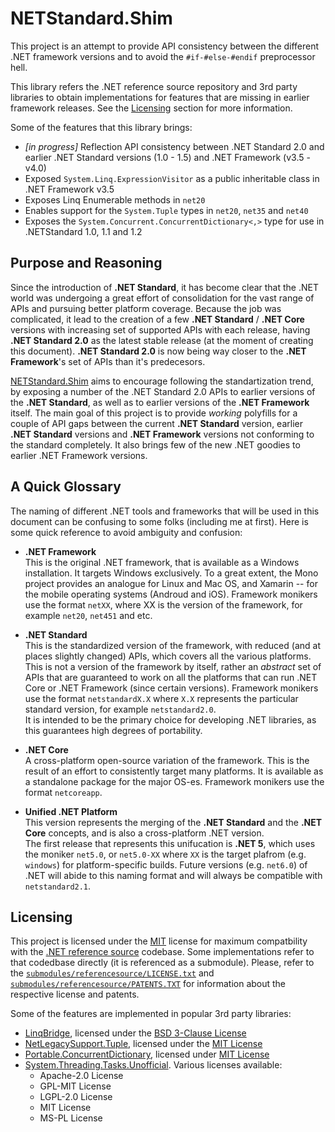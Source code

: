 # NETStandard.Shim

This project is an attempt to provide API consistency between the different .NET framework versions and to avoid the `#if-#else-#endif` preprocessor hell.

This library refers the .NET reference source repository and 3rd party libraries to obtain implementations for features that are missing in earlier framework releases. See the [Licensing](#licensing) section for more information.

Some of the features that this library brings:

* _[in progress]_ Reflection API consistency between .NET Standard 2.0 and earlier .NET Standard versions (1.0 - 1.5) and .NET Framework (v3.5 - v4.0)
* Exposed `System.Linq.ExpressionVisitor` as a public inheritable class in .NET Framework v3.5
* Exposes Linq Enumerable methods in `net20`
* Enables support for the `System.Tuple` types in `net20`, `net35` and `net40`
* Exposes the `System.Concurrent.ConcurrentDictionary<,>` type for use in .NETStandard 1.0, 1.1 and 1.2

## Purpose and Reasoning

Since the introduction of **.NET Standard**, it has become clear that the .NET world was undergoing a great effort of consolidation for the vast range of APIs and pursuing better platform coverage. Because the job was complicated, it lead to the creation of a few **.NET Standard** / **.NET Core** versions with increasing set of supported APIs with each release, having **.NET Standard 2.0** as the latest stable release (at the moment of creating this document). **.NET Standard 2.0** is now being way closer to the **.NET Framework**'s set of APIs than it's predecesors.

[NETStandard.Shim](https://github.com/vdimensions/netstandard.shim) aims to encourage following the standartization trend, by exposing a number of the .NET Standard 2.0 APIs to earlier versions of the **.NET Standard**, as well as to earlier versions of the **.NET Framework** itself. The main goal of this project is to provide *working* polyfills for a couple of API gaps between the current **.NET Standard** version, earlier **.NET Standard** versions and **.NET Framework** versions not conforming to the standard completely. It also brings few of the new .NET goodies to earlier .NET Framework versions. 

## A Quick Glossary

The naming of different .NET tools and frameworks that will be used in this document can be confusing to some folks (including me at first). Here is some quick reference to avoid ambiguity and confusion:

* **.NET Framework**  
  This is the original .NET framework, that is available as a Windows installation. It targets Windows exclusively. To a great extent, the Mono project provides an analogue for Linux and Mac OS, and Xamarin -- for the mobile operating systems (Androud and iOS). Framework monikers use the format `netXX`, where XX is the version of the framework, for example `net20`, `net451` and etc.  

* **.NET Standard**  
  This is the standardized version of the framework, with reduced (and at places slightly changed) APIs, which covers all the various platforms. This is not a version of the framework by itself, rather an *abstract* set of APIs that are guaranteed to work on all the platforms that can run .NET Core or .NET Framework (since certain versions).  Framework monikers use the format `netstandardX.X` where `X.X` represents the particular standard version, for example `netstandard2.0`.  
  It is intended to be the primary choice for developing .NET libraries, as this guarantees high degrees of portability.  

* **.NET Core**  
  A cross-platform open-source variation of the framework. This is the result of an effort to consistently target many platforms. It is available as a standalone package for the major OS-es. Framework monikers use the format `netcoreapp`.  

* **Unified .NET Platform**  
  This version represents the merging of the __.NET Standard__ and the __.NET Core__ concepts, and is also a cross-platform .NET version.  
  The first release that represents this unifucation is __.NET 5__, which uses the moniker `net5.0`, or `net5.0-XX` where `XX` is the target plafrom (e.g. `windows`) for platform-specific builds. Future versions (e.g. `net6.0`) of .NET will abide to this naming format and will always be compatible with `netstandard2.1`.  

## Licensing

This project is licensed under the [MIT](./LICENSE) license for maximum compatbility with the [.NET reference source](https://github.com/microsoft/referencesource) codebase. Some implementations refer to that codedbase directly (it is referenced as a submodule). Please, refer to the [`submodules/referencesource/LICENSE.txt`](https://github.com/microsoft/referencesource/blob/master/LICENSE.txt) and [`submodules/referencesource/PATENTS.TXT`](https://github.com/microsoft/referencesource/blob/master/PATENTS.TXT) for information about the respective license and patents.

Some of the features are implemented in popular 3rd party libraries:

 - [LinqBridge](https://www.nuget.org/packages/LinqBridge/), licensed under the [BSD 3-Clause License](https://github.com/atifaziz/LINQBridge/blob/master/COPYING.txt)  
 - [NetLegacySupport.Tuple](https://www.nuget.org/packages/NetLegacySupport.Tuple/), licensed under the [MIT License](https://github.com/SaladLab/NetLegacySupport/blob/master/LICENSE)  
 - [Portable.ConcurrentDictionary](https://www.nuget.org/packages/Portable.ConcurrentDictionary/), licensed under [MIT License](https://raw.githubusercontent.com/StefH/Portable.ConcurrentDictionary/master/LICENSE)
 - [System.Threading.Tasks.Unofficial](https://www.nuget.org/packages/System.Threading.Tasks.Unofficial/). Various licenses available:
   - Apache-2.0 License
   - GPL-MIT License
   - LGPL-2.0 License
   - MIT License
   - MS-PL License
